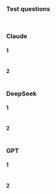### Test questions
```

```

```

```
### Claude
#### 1
```

```
#### 2
```

```
### DeepSeek
#### 1
```

```
#### 2
```

```
### GPT
#### 1
```

```
#### 2
```

```